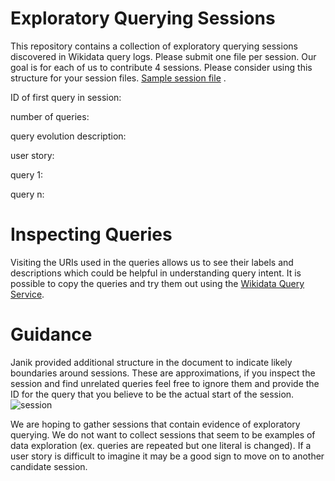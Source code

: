 # Exploratory Querying Sessions
This repository contains a collection of exploratory querying sessions discovered in Wikidata query logs. Please submit one file per session. Our goal is for each of us to contribute 4 sessions.
Please consider using this structure for your session files. [Sample session file](https://github.com/hartig/ExploratoryQueryingSessions/blob/main/Kat/universitiesChile.txt) .

ID of first query in session: 

number of queries:

query evolution description:

user story:

query 1:

query n:

# Inspecting Queries
Visiting the URIs used in the queries allows us to see their labels and descriptions which could be helpful in understanding query intent.
It is possible to copy the queries and try them out using the [Wikidata Query Service](https://query.wikidata.org/). 

# Guidance
Janik provided additional structure in the document to indicate likely boundaries around sessions. These are approximations, if you inspect the session and find unrelated queries feel free to ignore them and provide the ID for the query that you believe to be the actual start of the session. 
![session](https://github.com/user-attachments/assets/efa14d4b-907b-40a8-96ab-645750daae73)


We are hoping to gather sessions that contain evidence of exploratory querying. We do not want to collect sessions that seem to be examples of data exploration (ex. queries are repeated but one literal is changed). If a user story is difficult to imagine it may be a good sign to move on to another candidate session. 
